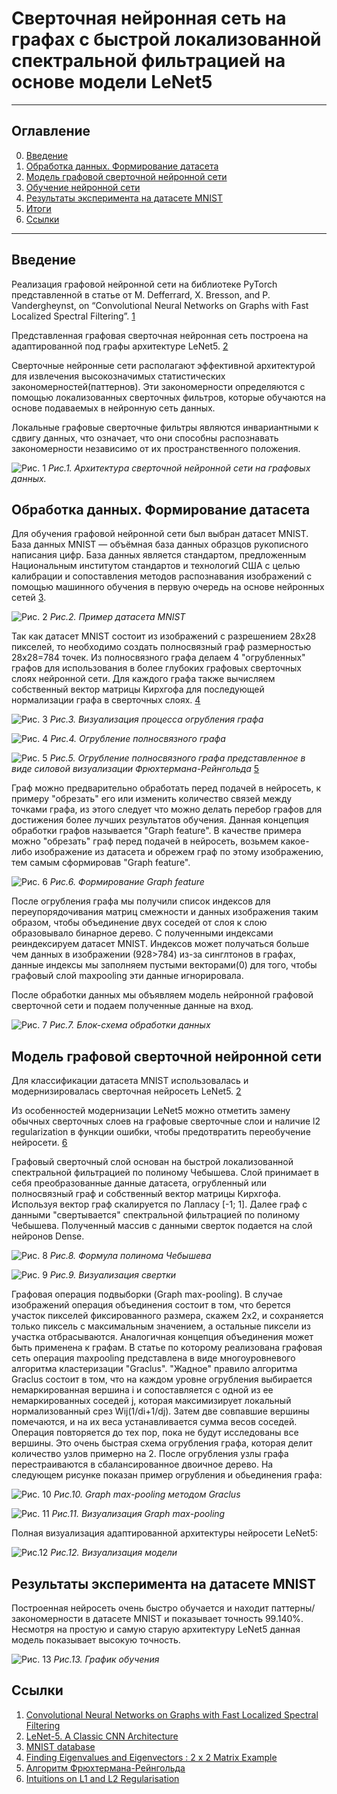 # Сверточная нейронная сеть на графах с быстрой локализованной спектральной фильтрацией на основе модели LeNet5

____

## Оглавление

0. [Введение](#Введение)
1. [Обработка данных. Формирование датасета](#Обработка-данных.-Формирование-датасета)
2. [Модель графовой сверточной нейронной сети](#Модель-графовой-сверточной-нейронной-сети)
3. [Обучение нейронной сети](#Обучение-нейронной-сети)
4. [Результаты эксперимента на датасете MNIST](#Результаты-эксперимента-на-датасете-MNIST)
5. [Итоги](#Итоги)
6. [Ссылки](#Ссылки)

 ____
 
 ## Введение
 
Реализация графовой нейронной сети на библиотеке PyTorch представленной в статье от M. Defferrard, X. Bresson, and P. Vandergheynst, on “Convolutional Neural Networks on Graphs with Fast Localized Spectral Filtering”. [1](https://arxiv.org/abs/1606.09375)

Представленная графовая сверточная нейронная сеть построена на адаптированной под графы архитектуре LeNet5. [2](https://www.datasciencecentral.com/lenet-5-a-classic-cnn-architecture)

Сверточные нейронные сети располагают эффективной архитектурой для извлечения высокозначимых статистических закономерностей(паттернов). Эти закономерности определяются с помощью локализованных сверточных фильтров, которые обучаются на основе подаваемых в нейронную сеть данных.

Локальные графовые сверточные фильтры являются инвариантными к сдвигу данных, что означает, что они способны распознавать закономерности независимо от их пространственного положения.

![Рис. 1](images/GraphConvModel.png)
*Рис.1. Архитектура сверточной нейронной сети на графовых данных.*
 
 ## Обработка данных. Формирование датасета
 
Для обучения графовой нейронной сети был выбран датасет MNIST. База данных MNIST — объёмная база данных образцов рукописного написания цифр. База данных является стандартом, предложенным Национальным институтом стандартов и технологий США с целью калибрации и сопоставления методов распознавания изображений с помощью машинного обучения в первую очередь на основе нейронных сетей [3](https://en.wikipedia.org/wiki/MNIST_database).

![Рис. 2](images/MnistExamples.png)
*Рис.2. Пример датасета MNIST*
 
Так как датасет MNIST состоит из изображений с разрешением 28x28 пикселей, то необходимо создать полносвязный граф размерностью 28x28=784 точек. Из полносвязного графа делаем 4 "огрубленных" графов для использования в более глубоких графовых сверточных слоях нейронной сети. Для каждого графа также вычисляем собственный вектор матрицы Кирхгофа для последующей нормализации графа в сверточных слоях. [4](https://www.youtube.com/watch?v=IdsV0RaC9jM)

 ![Рис. 3](images/GraphCoarse.png)
*Рис.3. Визуализация процесса огрубления графа*

 ![Рис. 4](images/GraphCoarsening.png)
*Рис.4. Огрубление полносвязного графа*

 ![Рис. 5](images/GraphCoarseningPwr.png)
*Рис.5. Огрубление полносвязного графа представленное в виде силовой визуализации Фрюхтермана-Рейнгольда* [5](http://pco.iis.nsk.su/wega/index.php/%D0%90%D0%BB%D0%B3%D0%BE%D1%80%D0%B8%D1%82%D0%BC_%D0%A4%D1%80%D1%8E%D1%85%D1%82%D0%B5%D1%80%D0%BC%D0%B0%D0%BD%D0%B0-%D0%A0%D0%B5%D0%B9%D0%BD%D0%B3%D0%BE%D0%BB%D1%8C%D0%B4%D0%B0)

Граф можно предварительно обработать перед подачей в нейросеть, к примеру "обрезать" его или изменить количество связей между точками графа, из этого следует что можно делать перебор графов для достижения более лучших результатов обучения. Данная концепция обработки графов называется "Graph feature". В качестве примера можно "обрезать" граф перед подачей в нейросеть, возьмем какое-либо изображение из датасета и обрежем граф по этому изображению, тем самым сформировав "Graph feature".

 ![Рис. 6](images/GraphFeature.png)
*Рис.6. Формирование Graph feature*

После огрубления графа мы получили список индексов для переупорядочивания матриц смежности и данных изображения таким образом, чтобы объединение двух соседей от слоя к слою образовывало бинарное дерево. С полученными индексами реиндексируем датасет MNIST. Индексов может получаться больше чем данных в изображении (928>784) из-за синглтонов в графах, данные индексы мы заполняем пустыми векторами(0) для того, чтобы графовый слой maxpooling эти данные игнорировала.

После обработки данных мы объявляем модель нейронной графовой сверточной сети и подаем полученные данные на вход.

 ![Рис. 7](images/dataPreparation.png)
*Рис.7. Блок-схема обработки данных*

## Модель графовой сверточной нейронной сети

Для классификации датасета MNIST использовалась и модернизировалась сверточная нейросеть LeNet5. [2](https://www.datasciencecentral.com/lenet-5-a-classic-cnn-architecture)

Из особенностей модернизации LeNet5 можно отметить замену обычных сверточных слоев на графовые сверточные слои и наличие l2 regularization в функции ошибки, чтобы предотвратить переобучение нейросети. [6](https://towardsdatascience.com/intuitions-on-l1-and-l2-regularisation-235f2db4c261)

Графовый сверточный слой основан на быстрой локализованной спектральной фильтрацией по полиному Чебышева. Слой принимает в себя преобразованные данные датасета, огрубленный или полносвязный граф и собственный вектор матрицы Кирхгофа. Используя вектор граф скалируется по Лапласу [-1; 1]. Далее граф с данными "свертывается" спектральной фильтрацией по полиному Чебышева. Полученный массив с данными сверток подается на слой нейронов Dense.

 ![Рис. 8](images/Chebyshev_basis.png)
*Рис.8. Формула полинома Чебышева*

 ![Рис. 9](images/ChebGraphConv.png)
*Рис.9. Визуализация свертки*

Графовая операция подвыборки (Graph max-pooling). В случае изображений операция объединения состоит в том, что берется участок пикселей фиксированного размера, скажем 2x2, и сохраняется только пиксель с максимальным значением, а остальные пиксели из участка отбрасываются. Аналогичная концепция объединения может быть применена к графам. В статье по которому реализована графовая сеть операция maxpooling представлена в виде многоуровневого алгоритма кластеризации "Graclus". "Жадное" правило алгоритма Graclus состоит в том, что на каждом уровне огрубления выбирается немаркированная вершина i и сопоставляется с одной из ее немаркированных соседей j, которая максимизирует локальный нормализованный срез Wij(1/di+1/dj). Затем две совпавшие вершины помечаются, и на их веса устанавливается сумма весов соседей. Операция повторяется до тех пор, пока не будут исследованы все вершины. Это очень быстрая схема огрубления графа, которая делит количество узлов примерно на 2. После огрубления узлы графа перестраиваются в сбалансированное двоичное дерево. На следующем рисунке показан пример огрубления и обьединения графа: 

 ![Рис. 10](images/GraphPooling.png)
*Рис.10. Graph max-pooling методом Graclus*

 ![Рис. 11](images/PoolingExample.png)
*Рис.11. Визуализация Graph max-pooling*

Полная визуализация адаптированной архитектуры нейросети LeNet5:
  
 ![Рис.12](images/LeNet5Graph.png)
*Рис.12. Визуализация модели*

## Результаты эксперимента на датасете MNIST

Построенная нейросеть очень быстро обучается и находит паттерны/закономерности в датасете MNIST и показывает точность 99.140%. Несмотря на простую и самую старую архитектуру LeNet5 данная модель показывает высокую точность.

![Рис. 13](images/ModelFit.png)
*Рис.13. График обучения*

## Ссылки

1.	[Convolutional Neural Networks on Graphs with Fast Localized Spectral Filtering](https://arxiv.org/abs/1606.09375)
2.	[LeNet-5. A Classic CNN Architecture](https://www.datasciencecentral.com/lenet-5-a-classic-cnn-architecture/)
3.	[MNIST database](https://en.wikipedia.org/wiki/MNIST_database)
4.	[Finding Eigenvalues and Eigenvectors : 2 x 2 Matrix Example](https://www.youtube.com/watch?v=IdsV0RaC9jM)
5.	[Алгоритм Фрюхтермана-Рейнгольда](http://pco.iis.nsk.su/wega/index.php/%D0%90%D0%BB%D0%B3%D0%BE%D1%80%D0%B8%D1%82%D0%BC_%D0%A4%D1%80%D1%8E%D1%85%D1%82%D0%B5%D1%80%D0%BC%D0%B0%D0%BD%D0%B0-%D0%A0%D0%B5%D0%B9%D0%BD%D0%B3%D0%BE%D0%BB%D1%8C%D0%B4%D0%B0)
6.	[Intuitions on L1 and L2 Regularisation](https://towardsdatascience.com/intuitions-on-l1-and-l2-regularisation-235f2db4c261)
